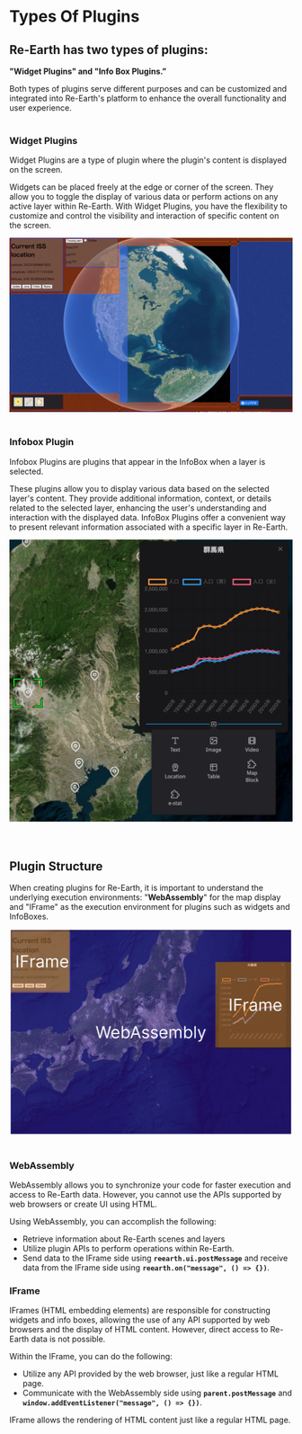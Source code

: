 # Types Of Plugins

## Re-Earth has two types of plugins:

**"Widget Plugins" and "Info Box Plugins.”**

Both types of plugins serve different purposes and can be customized and integrated into Re-Earth's platform to enhance the overall functionality and user experience.
<br>
<br>

### Widget Plugins

Widget Plugins are a type of plugin where the plugin's content is displayed on the screen.

Widgets can be placed freely at the edge or corner of the screen. They allow you to toggle the display of various data or perform actions on any active layer within Re-Earth. With Widget Plugins, you have the flexibility to customize and control the visibility and interaction of specific content on the screen.

![Untitled](Types%20Of%20Plugins%2023f2fb6872174128b561e76f53d0b459/Untitled.png)
<br>
<br>

### Infobox Plugin

Infobox Plugins are plugins that appear in the InfoBox when a layer is selected.

These plugins allow you to display various data based on the selected layer's content. They provide additional information, context, or details related to the selected layer, enhancing the user's understanding and interaction with the displayed data. InfoBox Plugins offer a convenient way to present relevant information associated with a specific layer in Re-Earth.

![Untitled](Types%20Of%20Plugins%2023f2fb6872174128b561e76f53d0b459/Untitled%201.png)
<br>
<br>
<br>

## Plugin Structure

When creating plugins for Re-Earth, it is important to understand the underlying execution environments: "**WebAssembly**" for the map display and "IFrame" as the execution environment for plugins such as widgets and InfoBoxes.

![Untitled](Types%20Of%20Plugins%2023f2fb6872174128b561e76f53d0b459/Untitled%202.png)
<br>
<br>

### WebAssembly

WebAssembly allows you to synchronize your code for faster execution and access to Re-Earth data. However, you cannot use the APIs supported by web browsers or create UI using HTML.

Using WebAssembly, you can accomplish the following:

- Retrieve information about Re-Earth scenes and layers
- Utilize plugin APIs to perform operations within Re-Earth.
- Send data to the IFrame side using **`reearth.ui.postMessage`** and receive data from the IFrame side using **`reearth.on("message", () => {})`**.

### IFrame

IFrames (HTML embedding elements) are responsible for constructing widgets and info boxes, allowing the use of any API supported by web browsers and the display of HTML content. However, direct access to Re-Earth data is not possible.

Within the IFrame, you can do the following:

- Utilize any API provided by the web browser, just like a regular HTML page.
- Communicate with the WebAssembly side using **`parent.postMessage`** and **`window.addEventListener("message", () => {})`**.

IFrame allows the rendering of HTML content just like a regular HTML page.
